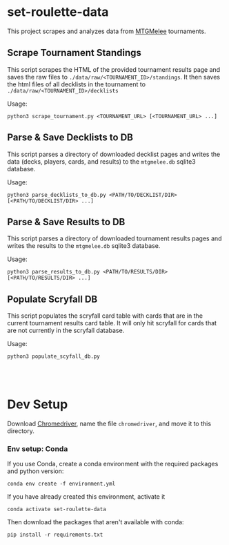 # set-roulette-data
This project scrapes and analyzes data from [MTGMelee](http://mtgmelee.com)
tournaments.

## Scrape Tournament Standings
This script scrapes the HTML of the provided tournament results page and saves the raw
files to `./data/raw/<TOURNAMENT_ID>/standings`. It then saves the html files of all decklists
in the tournament to `./data/raw/<TOURNAMENT_ID>/decklists`

Usage:
```
python3 scrape_tournament.py <TOURNAMENT_URL> [<TOURNAMENT_URL> ...]
```

## Parse & Save Decklists to DB
This script parses a directory of downloaded decklist pages and writes the data
(decks, players, cards, and results) to the `mtgmelee.db` sqlite3 database.

Usage:
```
python3 parse_decklists_to_db.py <PATH/TO/DECKLIST/DIR> [<PATH/TO/DECKLIST/DIR> ...]
```

## Parse & Save Results to DB
This script parses a directory of downloaded tournament results pages and writes
the results to the `mtgmelee.db` sqlite3 database.

Usage:
```
python3 parse_results_to_db.py <PATH/TO/RESULTS/DIR> [<PATH/TO/RESULTS/DIR> ...]
```

## Populate Scryfall DB
This script populates the scryfall card table with cards that are in the current
tournament results card table. It will only hit scryfall for cards that are
not currently in the scryfall database.

Usage:
```
python3 populate_scyfall_db.py
```

<br><br>

# Dev Setup
Download [Chromedriver](https://chromedriver.chromium.org/downloads), name the
file `chromedriver`, and move it to this directory.

### Env setup: Conda
If you use Conda, create a conda environment with the required packages and
python version:
```
conda env create -f environment.yml
```

If you have already created this environment, activate it
```
conda activate set-roulette-data
```


Then download the packages that aren't available with conda:
```
pip install -r requirements.txt
```
